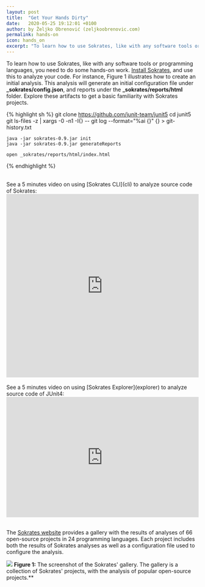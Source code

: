 ```yaml
---
layout: post
title:  "Get Your Hands Dirty"
date:   2020-05-25 19:12:01 +0100
author: by Željko Obrenović (zeljkoobrenovic.com)
permalink: hands-on
icon: hands_on
excerpt: "To learn how to use Sokrates, like with any software tools or programming languages, you need to do some hands-on work. Install Sokrates, and use this to analyze your code."
---
```


To learn how to use Sokrates, like with any software tools or programming languages, you need to do some hands-on work. [Install Sokrates](install), and use this to analyze your code. For instance, Figure 1 illustrates how to create an initial analysis. This analysis will generate an initial configuration file under **_sokrates/config.json**, and reports under the **_sokrates/reports/html** folder. Explore these artifacts to get a basic familiarity with Sokrates projects.

{% highlight sh %}
    git clone https://github.com/junit-team/junit5
    cd junit5
    git ls-files -z | xargs -0 -n1 -I{} -- git log --format="%ai {}" {} > git-history.txt

    java -jar sokrates-0.9.jar init
    java -jar sokrates-0.9.jar generateReports

    open _sokrates/reports/html/index.html
{% endhighlight %}


<br/>
See a 5 minutes video on using [Sokrates CLI](cli) to analyze source code of Sokrates:

<iframe allow="accelerometer; autoplay; encrypted-media; gyroscope; picture-in-picture" allowfullscreen="" frameborder="0" height="480" src="https://www.youtube.com/embed/ZybfJQ8Ob7g" style="max-width: 1024px" width="100%"></iframe>

<br/>
<br/>
See a 5 minutes video on using [Sokrates Explorer](explorer) to analyze source code of JUnit4:


<iframe allow="accelerometer; autoplay; encrypted-media; gyroscope; picture-in-picture" allowfullscreen="" frameborder="0" height="315" src="https://www.youtube.com/embed/kdLcUEqGXl0" style="max-width: 1024px" width="100%"></iframe>

<br/>
<br/>

The [Sokrates website](https://www.sokrates.dev/) provides a gallery with the results of analyses of 66 open-source projects in 24 programming languages. Each project includes both the results of Sokrates analyses as well as a configuration file used to configure the analysis.

![](assets/images/sokrates/sokrates-gallery.png)
**Figure 1:** The screenshot of the Sokrates' gallery. The gallery is a collection of Sokrates' projects, with the analysis of popular open-source projects.**
